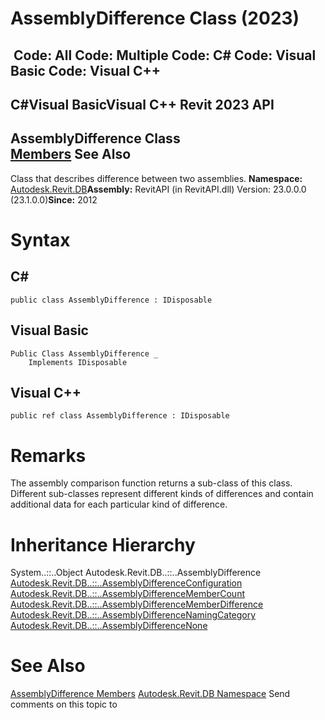 # AssemblyDifference Class (2023)

﻿
 Code: All Code: Multiple Code: C# Code: Visual Basic Code: Visual C++   
---  
C#Visual BasicVisual C++
Revit 2023 API  
---  
AssemblyDifference Class  
[Members](ee5f75ab-dc92-3512-503e-a24960b3a963.md "AssemblyDifference Members") See Also  
---  
Class that describes difference between two assemblies. 
**Namespace:** [Autodesk.Revit.DB](87546ba7-461b-c646-cbb1-2cb8f5bff8b2.md "Autodesk.Revit.DB Namespace")**Assembly:** RevitAPI (in RevitAPI.dll) Version: 23.0.0.0 (23.1.0.0)**Since:** 2012 
# Syntax
C#  
---  
```text
public class AssemblyDifference : IDisposable
```
  
Visual Basic  
---  
```text
Public Class AssemblyDifference _
	Implements IDisposable
```
  
Visual C++  
---  
```text
public ref class AssemblyDifference : IDisposable
```
  
# Remarks
The assembly comparison function returns a sub-class of this class. Different sub-classes represent different kinds of differences and contain additional data for each particular kind of difference. 
# Inheritance Hierarchy
System..::..Object Autodesk.Revit.DB..::..AssemblyDifference [Autodesk.Revit.DB..::..AssemblyDifferenceConfiguration](77f93e08-edf7-e03b-0671-ca59c6301f32.md "AssemblyDifferenceConfiguration Class") [Autodesk.Revit.DB..::..AssemblyDifferenceMemberCount](0245ee71-17d9-3626-a5d9-6270334ed940.md "AssemblyDifferenceMemberCount Class") [Autodesk.Revit.DB..::..AssemblyDifferenceMemberDifference](8672fb73-9882-5078-9aa2-72bf84d63c7f.md "AssemblyDifferenceMemberDifference Class") [Autodesk.Revit.DB..::..AssemblyDifferenceNamingCategory](cac67198-6888-6c9c-bc0b-f11cf9da2f77.md "AssemblyDifferenceNamingCategory Class") [Autodesk.Revit.DB..::..AssemblyDifferenceNone](cdb8ea5f-c63a-2319-9dd2-0ac4e435871b.md "AssemblyDifferenceNone Class")
# See Also
[AssemblyDifference Members](ee5f75ab-dc92-3512-503e-a24960b3a963.md "AssemblyDifference Members")
[Autodesk.Revit.DB Namespace](87546ba7-461b-c646-cbb1-2cb8f5bff8b2.md "Autodesk.Revit.DB Namespace")
Send comments on this topic to 
